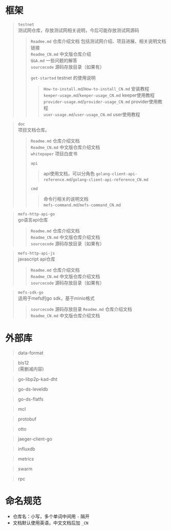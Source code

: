 # 框架
> `testnet`  
> 测试网仓库，存放测试网相关说明，今后可能存放测试网源码  
>> `Readme.md`  仓库介绍文档 包括测试网介绍、项目进展、相关说明文档链接  
>> `Readme_CN.md` 中文版仓库介绍  
>> `Q&A.md` 一些问题的解答  
>> `sourcecode` 源码存放目录（如果有）
>>  
>> `get-started`  testnet 的使用说明
>>> `How-to-install.md`/`How-to-install_CN.md`  安装教程  
>>> `keeper-usage.md`/`keeper-usage_CN.md`  keeper使用教程  
>>> `provider-usage.md`/`provider-usage_CN.md`  provider使用教程  
>>> `user-usage.md`/`user-usage_CN.md`  user使用教程  

> `doc`  
> 项目文档仓库。
>> `Readme.md` 仓库介绍文档  
>> `Readme_CN.md` 中文版仓库介绍文档  
>> `whitepaper` 项目白皮书  
>>
>> `api`  
>>>api使用文档，可以分角色
>>> `golang-client-api-reference.md`/`golang-client-api-reference_CN.md`  
>>>
>> `cmd`
>>> 命令行相关的说明文档  
>>> `mefs-command.md`/`mefs-command_CN.md`  
>>>

> `mefs-http-api-go`  
> go语言api仓库
>> `Readme.md` 仓库介绍文档  
>> `Readme_CN.md` 中文版仓库介绍文档  
>> `sourcecode` 源码存放目录（如果有）  
>>

> `mefs-http-api-js`  
> javascript api仓库
>> `Readme.md` 仓库介绍文档  
>> `Readme_CN.md` 中文版仓库介绍文档  
>> `sourcecode` 源码存放目录（如果有）
>>

> `mefs-sdk-go`  
> 适用于mefs的go sdk，基于minio格式
>> `sourcecode` 源码存放目录
>> `Readme.md` 仓库介绍文档  
>> `Readme_CN.md` 中文版仓库介绍文档  


# 外部库

> data-format

> bls12  
> (需删减内容)

> go-libp2p-kad-dht

> go-ds-leveldb

> go-ds-flatfs

> mcl

> protobuf

> otto

> jaeger-client-go

> influxdb

> metrics

> swarm

> rpc



# 命名规范
+ 仓库名：小写，多个单词中间用 `-` 隔开
+ 文档默认使用英语，中文文档后加 `_CN`